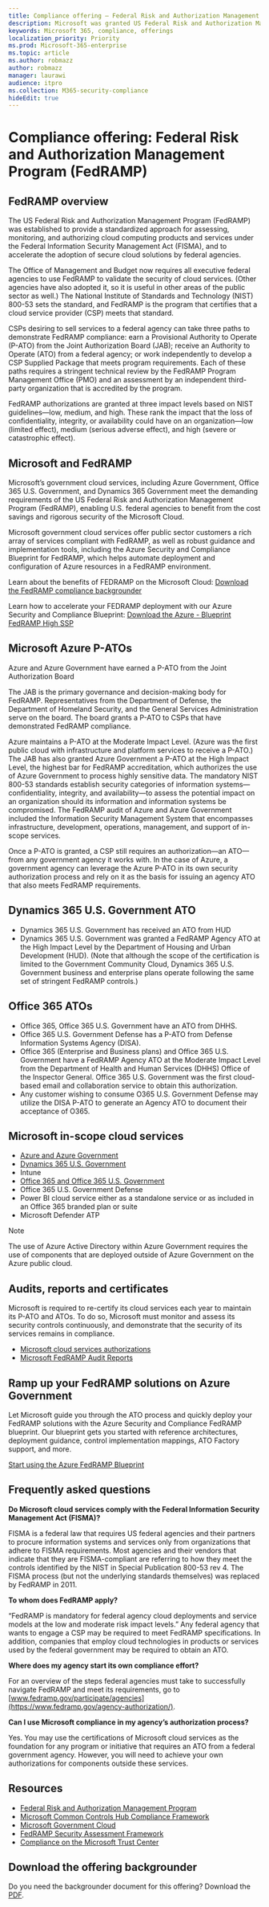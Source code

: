```yaml
---
title: Compliance offering — Federal Risk and Authorization Management Program (FedRAMP)
description: Microsoft was granted US Federal Risk and Authorization Management Program P-ATOs and ATOs.
keywords: Microsoft 365, compliance, offerings
localization_priority: Priority
ms.prod: Microsoft-365-enterprise
ms.topic: article
ms.author: robmazz
author: robmazz
manager: laurawi
audience: itpro
ms.collection: M365-security-compliance
hideEdit: true
---
```


# Compliance offering: Federal Risk and Authorization Management Program (FedRAMP)

## FedRAMP overview

The US Federal Risk and Authorization Management Program (FedRAMP) was established to provide a standardized approach for assessing, monitoring, and authorizing cloud computing products and services under the Federal Information Security Management Act (FISMA), and to accelerate the adoption of secure cloud solutions by federal agencies.

The Office of Management and Budget now requires all executive federal agencies to use FedRAMP to validate the security of cloud services. (Other agencies have also adopted it, so it is useful in other areas of the public sector as well.) The National Institute of Standards and Technology (NIST) 800-53 sets the standard, and FedRAMP is the program that certifies that a cloud service provider (CSP) meets that standard.

CSPs desiring to sell services to a federal agency can take three paths to demonstrate FedRAMP compliance: earn a Provisional Authority to Operate (P-ATO) from the Joint Authorization Board (JAB); receive an Authority to Operate (ATO) from a federal agency; or work independently to develop a CSP Supplied Package that meets program requirements. Each of these paths requires a stringent technical review by the FedRAMP Program Management Office (PMO) and an assessment by an independent third-party organization that is accredited by the program.

FedRAMP authorizations are granted at three impact levels based on NIST guidelines—low, medium, and high. These rank the impact that the loss of confidentiality, integrity, or availability could have on an organization—low (limited effect), medium (serious adverse effect), and high (severe or catastrophic effect).

## Microsoft and FedRAMP

Microsoft’s government cloud services, including Azure Government, Office 365 U.S. Government, and Dynamics 365 Government meet the demanding requirements of the US Federal Risk and Authorization Management Program (FedRAMP), enabling U.S. federal agencies to benefit from the cost savings and rigorous security of the Microsoft Cloud.

Microsoft government cloud services offer public sector customers a rich array of services compliant with FedRAMP, as well as robust guidance and implementation tools, including the Azure Security and Compliance Blueprint for FedRAMP, which helps automate deployment and configuration of Azure resources in a FedRAMP environment.

Learn about the benefits of FEDRAMP on the Microsoft Cloud: [Download the FedRAMP compliance backgrounder](https://aka.ms/fedramp-backgrounder)

Learn how to accelerate your FEDRAMP deployment with our Azure Security and Compliance Blueprint: [Download the Azure - Blueprint FedRAMP High SSP](https://servicetrust.microsoft.com/ViewPage/Blueprint?command=Download&downloadType=Document&downloadId=64de30d4-42c6-47e7-bd52-0be935710df9&docTab=fc060920-cdb8-11e7-bacf-0bf52b09d912_FedRAMP%20Blueprint)

## Microsoft Azure P-ATOs

Azure and Azure Government have earned a P-ATO from the Joint Authorization Board

The JAB is the primary governance and decision-making body for FedRAMP. Representatives from the Department of Defense, the Department of Homeland Security, and the General Services Administration serve on the board. The board grants a P-ATO to CSPs that have demonstrated FedRAMP compliance.

Azure maintains a P-ATO at the Moderate Impact Level. (Azure was the first public cloud with infrastructure and platform services to receive a P-ATO.) The JAB has also granted Azure Government a P-ATO at the High Impact Level, the highest bar for FedRAMP accreditation, which authorizes the use of Azure Government to process highly sensitive data. The mandatory NIST 800-53 standards establish security categories of information systems—confidentiality, integrity, and availability—to assess the potential impact on an organization should its information and information systems be compromised. The FedRAMP audit of Azure and Azure Government included the Information Security Management System that encompasses infrastructure, development, operations, management, and support of in-scope services.

Once a P-ATO is granted, a CSP still requires an authorization—an ATO—from any government agency it works with. In the case of Azure, a government agency can leverage the Azure P-ATO in its own security authorization process and rely on it as the basis for issuing an agency ATO that also meets FedRAMP requirements.

## Dynamics 365 U.S. Government ATO

- Dynamics 365 U.S. Government has received an ATO from HUD
- Dynamics 365 U.S. Government was granted a FedRAMP Agency ATO at the High Impact Level by the Department of Housing and Urban Development (HUD). (Note that although the scope of the certification is limited to the Government Community Cloud, Dynamics 365 U.S. Government business and enterprise plans operate following the same set of stringent FedRAMP controls.)

## Office 365 ATOs

- Office 365, Office 365 U.S. Government have an ATO from DHHS.
- Office 365 U.S. Government Defense has a P-ATO from Defense Information Systems Agency (DISA).
- Office 365 (Enterprise and Business plans) and Office 365 U.S. Government have a FedRAMP Agency ATO at the Moderate Impact Level from the Department of Health and Human Services (DHHS) Office of the Inspector General. Office 365 U.S. Government was the first cloud-based email and collaboration service to obtain this authorization.
- Any customer wishing to consume O365 U.S. Government Defense may utilize the DISA P-ATO to generate an Agency ATO to document their acceptance of O365.

## Microsoft in-scope cloud services

- [Azure and Azure Government](https://go.microsoft.com/fwlink/p/?linkid=2095323)
- [Dynamics 365 U.S. Government](https://aka.ms/d365-compliance-list)
- Intune
- [Office 365 and Office 365 U.S. Government](https://aka.ms/o365-compliance-framework)
- Office 365 U.S. Government Defense
- Power BI cloud service either as a standalone service or as included in an Office 365 branded plan or suite
- Microsoft Defender ATP

> [!NOTE]
> The use of Azure Active Directory within Azure Government requires the use of components that are deployed outside of Azure Government on the Azure public cloud.

## Audits, reports and certificates

Microsoft is required to re-certify its cloud services each year to maintain its P-ATO and ATOs. To do so, Microsoft must monitor and assess its security controls continuously, and demonstrate that the security of its services remains in compliance.

- [Microsoft cloud services authorizations](https://marketplace.fedramp.gov/#/product/azure-government?sort=productName&productNameSearch=azure)
- [Microsoft FedRAMP Audit Reports](https://aka.ms/MicrosoftFedRAMPAuditDocuments)

## Ramp up your FedRAMP solutions on Azure Government

Let Microsoft guide you through the ATO process and quickly deploy your FedRAMP solutions with the Azure Security and Compliance FedRAMP blueprint. Our blueprint gets you started with reference architectures, deployment guidance, control implementation mappings, ATO Factory support, and more.

[Start using the Azure FedRAMP Blueprint](https://aka.ms/fedrampblueprint)

## Frequently asked questions

**Do Microsoft cloud services comply with the Federal Information Security Management Act (FISMA)?**

FISMA is a federal law that requires US federal agencies and their partners to procure information systems and services only from organizations that adhere to FISMA requirements. Most agencies and their vendors that indicate that they are FISMA-compliant are referring to how they meet the controls identified by the NIST in Special Publication 800-53 rev 4. The FISMA process (but not the underlying standards themselves) was replaced by FedRAMP in 2011.

**To whom does FedRAMP apply?**

“FedRAMP is mandatory for federal agency cloud deployments and service models at the low and moderate risk impact levels.” Any federal agency that wants to engage a CSP may be required to meet FedRAMP specifications. In addition, companies that employ cloud technologies in products or services used by the federal government may be required to obtain an ATO.

**Where does my agency start its own compliance effort?**

For an overview of the steps federal agencies must take to successfully navigate FedRAMP and meet its requirements, go to [www.fedramp.gov/participate/agencies](https://www.fedramp.gov/agency-authorization/).

**Can I use Microsoft compliance in my agency’s authorization process?**

Yes. You may use the certifications of Microsoft cloud services as the foundation for any program or initiative that requires an ATO from a federal government agency. However, you will need to achieve your own authorizations for components outside these services.

## Resources

- [Federal Risk and Authorization Management Program](http://www.fedramp.gov/)
- [Microsoft Common Controls Hub Compliance Framework](https://www.microsoft.com/trustcenter/common-controls-hub)
- [Microsoft Government Cloud](https://go.microsoft.com/fwlink/p/?linkid=2087246)
- [FedRAMP Security Assessment Framework](https://go.microsoft.com/fwlink/p/?linkid=2099507)
- [Compliance on the Microsoft Trust Center](https://www.microsoft.com/trust-center/compliance/compliance-overview)

## Download the offering backgrounder

Do you need the backgrounder document for this offering? Download the [PDF](http://download.microsoft.com/download/6/B/7/6B7B25B8-D44F-439A-80A9-1ED04C88B922/FedRAMP_backgrounder-2018.pdf).
